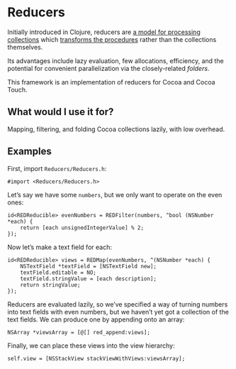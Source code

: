 # Reducers

Initially introduced in Clojure, reducers are [a model for processing collections](http://clojure.com/blog/2012/05/08/reducers-a-library-and-model-for-collection-processing.html) which [transforms the procedures](http://clojure.com/blog/2012/05/15/anatomy-of-reducer.html) rather than the collections themselves.

Its advantages include lazy evaluation, few allocations, efficiency, and the potential for convenient parallelization via the closely-related *folders*.

This framework is an implementation of reducers for Cocoa and Cocoa Touch.

## What would I use it for?

Mapping, filtering, and folding Cocoa collections lazily, with low overhead.

## Examples

First, import `Reducers/Reducers.h`:

    #import <Reducers/Reducers.h>

Let’s say we have some `numbers`, but we only want to operate on the even ones:

    id<REDReducible> evenNumbers = REDFilter(numbers, ^bool (NSNumber *each) {
        return [each unsignedIntegerValue] % 2;
    });

Now let’s make a text field for each:

    id<REDReducible> views = REDMap(evenNumbers, ^(NSNumber *each) {
        NSTextField *textField = [NSTextField new];
        textField.editable = NO;
        textField.stringValue = [each description];
        return stringValue;
    });

Reducers are evaluated lazily, so we’ve specified a way of turning numbers into text fields with even numbers, but we haven’t yet got a collection of the text fields. We can produce one by appending onto an array:

    NSArray *viewsArray = [@[] red_append:views];

Finally, we can place these views into the view hierarchy:

    self.view = [NSStackView stackViewWithViews:viewsArray];
